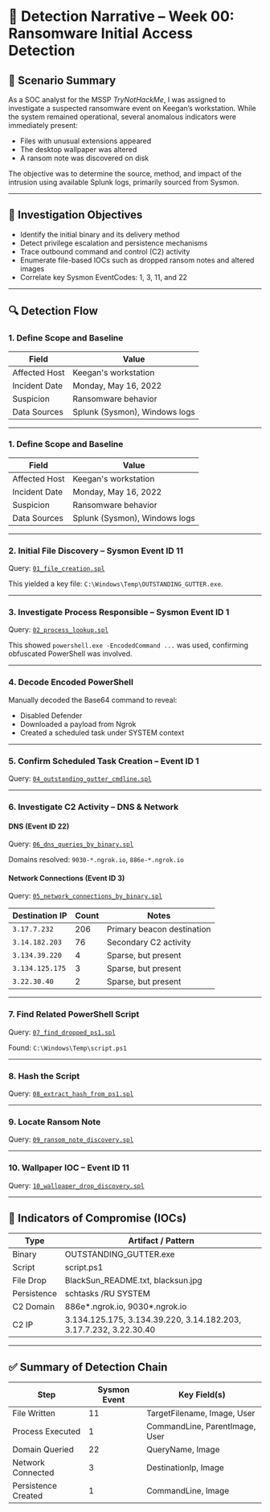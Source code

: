 
# 🧪 Detection Narrative – Week 00: Ransomware Initial Access Detection

## 📌 Scenario Summary

As a SOC analyst for the MSSP *TryNotHackMe*, I was assigned to investigate a suspected ransomware event on Keegan’s workstation. While the system remained operational, several anomalous indicators were immediately present:

- Files with unusual extensions appeared
- The desktop wallpaper was altered
- A ransom note was discovered on disk

The objective was to determine the source, method, and impact of the intrusion using available Splunk logs, primarily sourced from Sysmon.

---

## 🎯 Investigation Objectives

- Identify the initial binary and its delivery method
- Detect privilege escalation and persistence mechanisms
- Trace outbound command and control (C2) activity
- Enumerate file-based IOCs such as dropped ransom notes and altered images
- Correlate key Sysmon EventCodes: 1, 3, 11, and 22

---

## 🔍 Detection Flow

### 1. Define Scope and Baseline

| Field            | Value                         |
|------------------|-------------------------------|
| Affected Host    | Keegan's workstation          |
| Incident Date    | Monday, May 16, 2022          |
| Suspicion        | Ransomware behavior           |
| Data Sources     | Splunk (Sysmon), Windows logs |

---


### 1. Define Scope and Baseline

| Field            | Value                         |
|------------------|-------------------------------|
| Affected Host    | Keegan's workstation          |
| Incident Date    | Monday, May 16, 2022          |
| Suspicion        | Ransomware behavior           |
| Data Sources     | Splunk (Sysmon), Windows logs |

---

### 2. Initial File Discovery – Sysmon Event ID 11

Query: [`01_file_creation.spl`](./queries/01_file_creation.spl)

This yielded a key file: `C:\Windows\Temp\OUTSTANDING_GUTTER.exe`.

---

### 3. Investigate Process Responsible – Sysmon Event ID 1

Query: [`02_process_lookup.spl`](./queries/02_process_lookup.spl)

This showed `powershell.exe -EncodedCommand ...` was used, confirming obfuscated PowerShell was involved.

---

### 4. Decode Encoded PowerShell

Manually decoded the Base64 command to reveal:
- Disabled Defender
- Downloaded a payload from Ngrok
- Created a scheduled task under SYSTEM context

---

### 5. Confirm Scheduled Task Creation – Event ID 1

Query: [`04_outstanding_gutter_cmdline.spl`](./queries/04_outstanding_gutter_cmdline.spl)

---

### 6. Investigate C2 Activity – DNS & Network

#### DNS (Event ID 22)

Query: [`06_dns_queries_by_binary.spl`](./queries/06_dns_queries_by_binary.spl)

Domains resolved: `9030-*.ngrok.io`, `886e-*.ngrok.io`

#### Network Connections (Event ID 3)

Query: [`05_network_connections_by_binary.spl`](./queries/05_network_connections_by_binary.spl)

| Destination IP   | Count | Notes                       |
|------------------|--------|-----------------------------|
| `3.17.7.232`     | 206    | Primary beacon destination  |
| `3.14.182.203`   | 76     | Secondary C2 activity       |
| `3.134.39.220`   | 4      | Sparse, but present         |
| `3.134.125.175`  | 3      | Sparse, but present         |
| `3.22.30.40`     | 2      | Sparse, but present         |

---

### 7. Find Related PowerShell Script

Query: [`07_find_dropped_ps1.spl`](./queries/07_find_dropped_ps1.spl)

Found: `C:\Windows\Temp\script.ps1`

---

### 8. Hash the Script

Query: [`08_extract_hash_from_ps1.spl`](./queries/08_extract_hash_from_ps1.spl)

---

### 9. Locate Ransom Note

Query: [`09_ransom_note_discovery.spl`](./queries/09_ransom_note_discovery.spl)

---

### 10. Wallpaper IOC – Event ID 11

Query: [`10_wallpaper_drop_discovery.spl`](./queries/10_wallpaper_drop_discovery.spl)

---

## 🧱 Indicators of Compromise (IOCs)

| Type         | Artifact / Pattern                        |
|--------------|-------------------------------------------|
| Binary       | OUTSTANDING_GUTTER.exe                    |
| Script       | script.ps1                                |
| File Drop    | BlackSun_README.txt, blacksun.jpg         |
| Persistence  | schtasks /RU SYSTEM                       |
| C2 Domain    | 886e*.ngrok.io, 9030*.ngrok.io            |
| C2 IP        | 3.134.125.175, 3.134.39.220, 3.14.182.203, 3.17.7.232, 3.22.30.40 |

---

## ✅ Summary of Detection Chain

| Step                | Sysmon Event | Key Field(s)                           |
|---------------------|---------------|----------------------------------------|
| File Written        | 11            | TargetFilename, Image, User            |
| Process Executed    | 1             | CommandLine, ParentImage, User         |
| Domain Queried      | 22            | QueryName, Image                       |
| Network Connected   | 3             | DestinationIp, Image                   |
| Persistence Created | 1             | CommandLine, Image                     |
